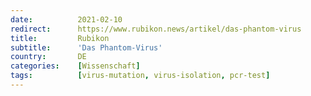 ```yaml
---
date:          2021-02-10
redirect:      https://www.rubikon.news/artikel/das-phantom-virus
title:         Rubikon
subtitle:      'Das Phantom-Virus'
country:       DE
categories:    [Wissenschaft]
tags:          [virus-mutation, virus-isolation, pcr-test]
---
```

